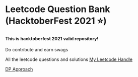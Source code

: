 <h1>Leetcode Question Bank (HacktoberFest 2021 ⭐)</h1>
<h4>This is hacktoberfest 2021 valid repository! </h4>
<p>Do contribute and earn swags </p>
All the leetcode questions and solutions
<a href="https://leetcode.com/code1511/">My Leetcode Handle</a>

<a href="">DP Approach</a>

